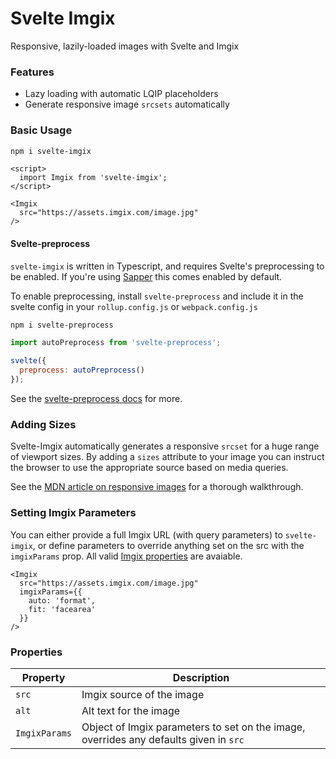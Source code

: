 # Svelte Imgix

Responsive, lazily-loaded images with Svelte and Imgix

### Features

- Lazy loading with automatic LQIP placeholders
- Generate responsive image `srcsets` automatically

### Basic Usage

```sh
npm i svelte-imgix
```

```svelte
<script>
  import Imgix from 'svelte-imgix';
</script>

<Imgix
  src="https://assets.imgix.com/image.jpg"
/>
```

#### Svelte-preprocess

`svelte-imgix` is written in Typescript, and requires Svelte's preprocessing to be enabled. If you're using [Sapper](https://sapper.svelte.dev/) this comes enabled by default.

To enable preprocessing, install `svelte-preprocess` and include it in the svelte config in your `rollup.config.js` or `webpack.config.js`

```sh
npm i svelte-preprocess
```

```js
import autoPreprocess from 'svelte-preprocess';

svelte({
  preprocess: autoPreprocess()
});
```

See the [svelte-preprocess docs](https://github.com/sveltejs/svelte-preprocess) for more.

### Adding Sizes

Svelte-Imgix automatically generates a responsive `srcset` for a huge range of viewport sizes. By adding a `sizes` attribute to your image you can instruct the browser to use the appropriate source based on media queries.

See the [MDN article on responsive images](https://developer.mozilla.org/en-US/docs/Learn/HTML/Multimedia_and_embedding/Responsive_images) for a thorough walkthrough.

### Setting Imgix Parameters

You can either provide a full Imgix URL (with query parameters) to `svelte-imgix`, or define parameters to override anything set on the src with the `imgixParams` prop. All valid [Imgix properties](https://docs.imgix.com/apis/rendering) are avaiable.

```svelte
<Imgix
  src="https://assets.imgix.com/image.jpg"
  imgixParams={{
    auto: 'format',
    fit: 'facearea'
  }}
/>
```

### Properties

| Property      | Description                                                                           |
| ------------- | ------------------------------------------------------------------------------------- |
| `src`         | Imgix source of the image                                                             |
| `alt`         | Alt text for the image                                                                |
| `ImgixParams` | Object of Imgix parameters to set on the image, overrides any defaults given in `src` |
